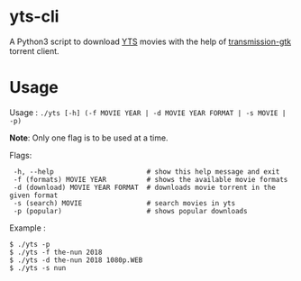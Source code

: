 # yts-cli
A Python3 script to download [YTS](https://yts.mx) movies with the help of [transmission-gtk](https://transmissionbt.com) torrent client.


# Usage
Usage : `./yts [-h] (-f MOVIE YEAR | -d MOVIE YEAR FORMAT | -s MOVIE | -p)`


**Note**: Only one flag is to be used at a time.

Flags:
```
 -h, --help                       # show this help message and exit
 -f (formats) MOVIE YEAR          # shows the available movie formats
 -d (download) MOVIE YEAR FORMAT  # downloads movie torrent in the given format
 -s (search) MOVIE                # search movies in yts
 -p (popular)                     # shows popular downloads
```

Example :
```
$ ./yts -p
$ ./yts -f the-nun 2018
$ ./yts -d the-nun 2018 1080p.WEB
$ ./yts -s nun  
```
